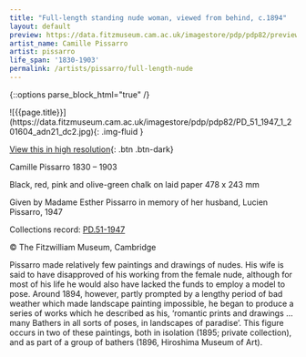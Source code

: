 ```yaml
---
title: "Full-length standing nude woman, viewed from behind, c.1894"
layout: default
preview: https://data.fitzmuseum.cam.ac.uk/imagestore/pdp/pdp82/preview_PD_51_1947_1_201604_adn21_dc2.jpg
artist_name: Camille Pissarro
artist: pissarro
life_span: '1830-1903'
permalink: /artists/pissarro/full-length-nude
---
```

{::options parse_block_html="true" /}
<div class="text-center">
![{{page.title}}](https://data.fitzmuseum.cam.ac.uk/imagestore/pdp/pdp82/PD_51_1947_1_201604_adn21_dc2.jpg){: .img-fluid }

[View this in high resolution](https://data.fitzmuseum.cam.ac.uk/id/image/iiif/media-219137){: .btn .btn-dark}
</div>

Camille Pissarro 1830 – 1903

Black, red, pink and olive-green chalk on laid paper 478 x 243 mm

Given by Madame Esther Pissarro in memory of her husband, Lucien Pissarro, 1947

Collections record: [PD.51-1947](https://data.fitzmuseum.cam.ac.uk/id/object/6716)

© The Fitzwilliam Museum, Cambridge

Pissarro made relatively few paintings and drawings of nudes. His wife is said to have disapproved of his working from the female nude, although for most of his life he would also have lacked the funds to employ a model to pose. Around 1894, however, partly prompted by a lengthy period of bad weather which made landscape painting impossible, he began to produce a series of works which he described as his, ‘romantic prints and drawings … many Bathers in all sorts of poses, in landscapes of paradise’. This figure occurs in two of these paintings, both in isolation (1895; private collection), and as part of a group of bathers (1896, Hiroshima Museum of Art).
